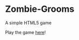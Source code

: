 Zombie-Grooms
=============

A simple HTML5 game

Play the game [here](http://bit.ly/zombiegrooms)!
